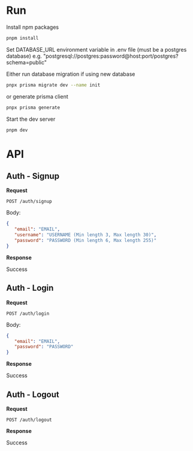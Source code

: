 # Run

Install npm packages

```bash
pnpm install
```

Set DATABASE_URL environment variable in .env file (must be a postgres database)
e.g. "postgresql://postgres:password@host:port/postgres?schema=public"

Either run database migration if using new database

```bash
pnpx prisma migrate dev --name init
```

or generate prisma client

```bash
pnpx prisma generate
```

Start the dev server

```bash
pnpm dev
```

# API

## Auth - Signup

**Request**

`POST /auth/signup`

Body:

```json
{
   "email": "EMAIL",
   "username": "USERNAME (Min length 3, Max length 30)",
   "password": "PASSWORD (Min length 6, Max length 255)"
}
```

**Response**

Success

## Auth - Login

**Request**

`POST /auth/login`

Body:

```json
{
   "email": "EMAIL",
   "password": "PASSWORD"
}
```

**Response**

Success

## Auth - Logout

**Request**

`POST /auth/logout`

**Response**

Success
